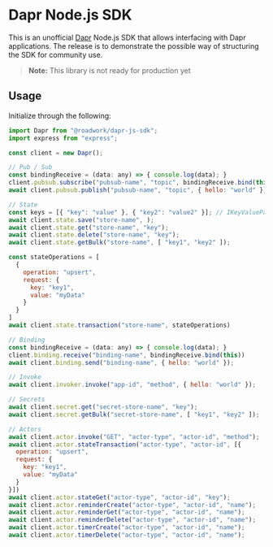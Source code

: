 # Dapr Node.js SDK

This is an unofficial [Dapr](https://dapr.io) Node.js SDK that allows interfacing with Dapr applications. The release is to demonstrate the possible way of structuring the SDK for community use.

> **Note:** This library is not ready for production yet

## Usage

Initialize through the following:

```javascript
import Dapr from "@roadwork/dapr-js-sdk";
import express from "express";

const client = new Dapr();

// Pub / Sub
const bindingReceive = (data: any) => { console.log(data); }
client.pubsub.subscribe("pubsub-name", "topic", bindingReceive.bind(this))
await client.pubsub.publish("pubsub-name", "topic", { hello: "world" });

// State
const keys = [{ "key": "value" }, { "key2": "value2" }]; // IKeyValuePair[]
await client.state.save("store-name", );
await client.state.get("store-name", "key");
await client.state.delete("store-name", "key");
await client.state.getBulk("store-name", [ "key1", "key2" ]);

const stateOperations = [
  {
    operation: "upsert",
    request: {
      key: "key1",
      value: "myData"
    }
  }
]
await client.state.transaction("store-name", stateOperations)

// Binding
const bindingReceive = (data: any) => { console.log(data); }
client.binding.receive("binding-name", bindingReceive.bind(this))
await client.binding.send("binding-name", { hello: "world" });

// Invoke
await client.invoker.invoke("app-id", "method", { hello: "world" });

// Secrets
await client.secret.get("secret-store-name", "key");
await client.secret.getBulk("secret-store-name", [ "key1", "key2" ]);

// Actors
await client.actor.invoke("GET", "actor-type", "actor-id", "method");
await client.actor.stateTransaction("actor-type", "actor-id", [{
  operation: "upsert",
  request: {
    key: "key1",
    value: "myData"
  }
}])
await client.actor.stateGet("actor-type", "actor-id", "key");
await client.actor.reminderCreate("actor-type", "actor-id", "name");
await client.actor.reminderGet("actor-type", "actor-id", "name");
await client.actor.reminderDelete("actor-type", "actor-id", "name");
await client.actor.timerCreate("actor-type", "actor-id", "name");
await client.actor.timerDelete("actor-type", "actor-id", "name");
```